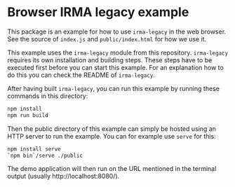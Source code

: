 # Browser IRMA legacy example

This package is an example for how to use `irma-legacy` in the
web browser. See the source of `index.js` and `public/index.html` for how we use it.

This example uses the `irma-legacy` module from this repository. `irma-legacy` requires
its own installation and building steps. These steps have to be executed first before 
you can start this example. For an explanation how to do this you can check the README
of `irma-legacy`.

After having built `irma-legacy`, you can run this example by running
these commands in this directory:

```bash
npm install
npm run build
```

Then the public directory of this example can simply be hosted using an HTTP
server to run the example. You can for example use `serve` for this:

```bash
npm install serve
`npm bin`/serve ./public
```

The demo application will then run on the URL mentioned in the terminal output
(usually http://localhost:8080/).
